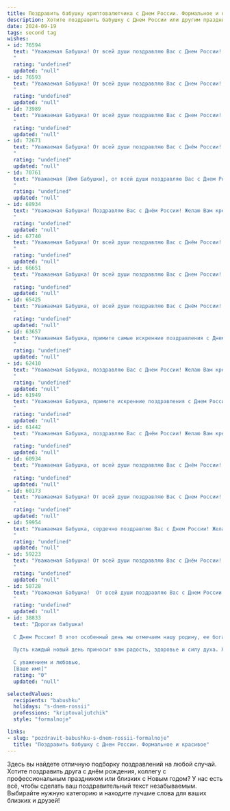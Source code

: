 ```yaml
---
title: Поздравить бабушку криптовалютчика с Днем России. Формальное и красивое
description: Хотите поздравить бабушку с Днем России или другим праздником? Наш ИИ создаст незабываемое поздравление, а вы обязательно выделитесь среди других.  
date: 2024-09-19
tags: second tag
wishes:
- id: 76594
  text: "Уважаемая Бабушка! От всей души поздравляю Вас с Днем России! Желаю Вам крепкого здоровья, долгих лет жизни и мирного неба над головой. Пусть этот праздник принесет Вам радость, тепло и яркие впечатления.
  "
  rating: "undefined"
  updated: "null"
- id: 76593
  text: "Уважаемая Бабушка! От всей души поздравляю Вас с Днем России! Желаю Вам крепкого здоровья, благополучия и мирного неба над головой. Пусть этот праздник наполнит Вашу жизнь радостью и светлыми эмоциями.
  "
  rating: "undefined"
  updated: "null"
- id: 73989
  text: "Уважаемая Бабушка! От всей души поздравляю Вас с Днем России! Желаю Вам крепкого здоровья, мирного неба над головой и благополучия. Пусть этот праздник принесет Вам радость и светлые эмоции!
  "
  rating: "undefined"
  updated: "null"
- id: 72671
  text: "Уважаемая Бабушка! От всей души поздравляю Вас с Днём России! Желаю Вам крепкого здоровья, благополучия и мирного неба над головой. Пусть этот день станет символом единства и процветания нашей страны.
  "
  rating: "undefined"
  updated: "null"
- id: 70761
  text: "Уважаемая [Имя Бабушки], от всей души поздравляю Вас с Днем России! Желаю Вам крепкого здоровья, благополучия и светлых радостей в этот праздничный день. Пусть сердце Ваше всегда будет наполнено любовью и оптимизмом!
  "
  rating: "undefined"
  updated: "null"
- id: 68934
  text: "Уважаемая Бабушка! Поздравляю Вас с Днём России! Желаю Вам крепкого здоровья, благополучия и мирного неба над головой. Пусть этот праздник станет символом единства и процветания нашей страны!
  "
  rating: "undefined"
  updated: "null"
- id: 67740
  text: "Уважаемая Бабушка! От всей души поздравляю Вас с Днём России! Желаю Вам крепкого здоровья, благополучия и мирного неба над головой. Пусть наша страна процветает, а мы, её граждане, всегда гордимся своей Родиной!
  "
  rating: "undefined"
  updated: "null"
- id: 66651
  text: "Уважаемая Бабушка! От всей души поздравляю Вас с Днем России! Желаю Вам крепкого здоровья, благополучия и процветания. Пусть наша страна всегда будет сильной и независимой, а Ваша жизнь будет наполнена радостью и любовью!
  "
  rating: "undefined"
  updated: "null"
- id: 65425
  text: "Уважаемая Бабушка, от всей души поздравляю Вас с Днём России! Желаю Вам крепкого здоровья, благополучия и мирного неба над головой. Пусть этот праздник станет символом единства и процветания нашей страны!
  "
  rating: "undefined"
  updated: "null"
- id: 63657
  text: "Уважаемая Бабушка, примите самые искренние поздравления с Днем России! Желаю Вам крепкого здоровья, благополучия и мирного неба над головой. Пусть этот праздничный день подарит Вам радость, тепло и уют в кругу близких людей.  От всей души желаю Вам, чтобы Ваша жизнь была наполнена только добрыми событиями и светлыми эмоциями!
  "
  rating: "undefined"
  updated: "null"
- id: 62410
  text: "Уважаемая Бабушка, поздравляю Вас с Днем России! Желаю Вам крепкого здоровья, благополучия и мирного неба над головой. Пусть этот праздник станет символом единства и процветания нашей страны. Пусть Ваши дни будут наполнены радостью, а сердце – гордостью за нашу великую Родину!
  "
  rating: "undefined"
  updated: "null"
- id: 61949
  text: "Уважаемая Бабушка, примите искренние поздравления с Днем России! Желаю Вам крепкого здоровья, благополучия и всех благ. Пусть этот праздник станет символом единения и процветания нашей страны.
  "
  rating: "undefined"
  updated: "null"
- id: 61442
  text: "Уважаемая Бабушка, поздравляю Вас с Днём России! Желаю Вам крепкого здоровья, благополучия и мирного неба над головой. Пусть Ваша жизнь будет наполнена радостью, любовью и  позитивными эмоциями.
  "
  rating: "undefined"
  updated: "null"
- id: 60934
  text: "Уважаемая Бабушка, от всей души поздравляю Вас с Днём России! Желаю Вам крепкого здоровья, душевного тепла и мирного неба над головой. Пусть этот праздник станет символом единства и процветания нашей страны, а Ваша жизнь будет наполнена радостью и благополучием.
  "
  rating: "undefined"
  updated: "null"
- id: 60173
  text: "Уважаемая Бабушка! От всей души поздравляю Вас с Днем России! Желаю Вам крепкого здоровья, благополучия и мирных, счастливых дней. Пусть Ваша жизнь будет наполнена радостью, любовью и добрыми делами.
  "
  rating: "undefined"
  updated: "null"
- id: 59954
  text: "Уважаемая Бабушка, сердечно поздравляю Вас с Днем России! Желаю Вам крепкого здоровья, благополучия, мирного неба над головой и всего самого доброго! Пусть этот праздничный день подарит Вам радость, улыбки и приятные моменты. С праздником!
  "
  rating: "undefined"
  updated: "null"
- id: 59223
  text: "Уважаемая Бабушка! От всей души поздравляю Вас с Днём России! Желаю Вам крепкого здоровья, благополучия и долгих лет жизни. Пусть этот праздник принесёт в Вашу жизнь радость, мир и спокойствие.
  "
  rating: "undefined"
  updated: "null"
- id: 58728
  text: "Уважаемая Бабушка!  От всей души поздравляю Вас с Днем России! Желаю Вам крепкого здоровья, благополучия и долгих лет жизни. Пусть этот праздник станет символом мира, процветания и единства нашей страны.
  "
  rating: "undefined"
  updated: "null"
- id: 38833
  text: "Дорогая бабушка!
  
  С Днем России! В этот особенный день мы отмечаем нашу родину, ее богатую историю, культуру и традиции. Выражаю вам свою глубокую благодарность за ту любовь и заботу, которыми вы всегда нас одаряли. Ваша мудрость и жизненный опыт вдохновляют меня на достижения в профессии криптовалютчика и дарят уверенность в завтрашнем дне.
  
  Пусть каждый новый день приносит вам радость, здоровье и силу духа. Желаю вам мира и счастья в душе, вдохновения и тепла.
  
  С уважением и любовью,
  [Ваше имя]"
  rating: "0"
  updated: "null"

selectedValues:
  recipients: "babushku"
  holidays: "s-dnem-rossii"
  professions: "kriptovaljutchik"
  style: "formalnoje"

links:
- slug: "pozdravit-babushku-s-dnem-rossii-formalnoje"
  title: "Поздравить бабушку с Днем России. Формальное и красивое"
---
```


Здесь вы найдете отличную подборку поздравлений на любой случай. 
Хотите поздравить друга с днём рождения, коллегу с профессиональным праздником или близких с Новым годом? У нас есть всё, чтобы сделать ваш поздравительный текст незабываемым. Выбирайте нужную категорию и находите лучшие слова для ваших близких и друзей!

